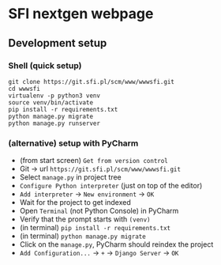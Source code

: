 # SFI nextgen webpage

## Development setup
### Shell (quick setup)
```shell script
git clone https://git.sfi.pl/scm/www/wwwsfi.git
cd wwwsfi
virtualenv -p python3 venv
source venv/bin/activate
pip install -r requirements.txt
python manage.py migrate
python manage.py runserver
```
### (alternative) setup with PyCharm
* (from start screen) `Get from version control`
* Git -> url `https://git.sfi.pl/scm/www/wwwsfi.git`
* Select `manage.py` in project tree
* `Configure Python interpreter` (just on top of the editor)
* `Add interpreter` -> `New environment` -> `OK`
* Wait for the project to get indexed
* Open `Terminal` (not Python Console) in PyCharm
* Verify that the prompt starts with `(venv)`
* (in terminal) `pip install -r requirements.txt`
* (in terminal) `python manage.py migrate`
* Click on the `manage.py`, PyCharm should reindex the project
* `Add Configuration...` -> `+` -> `Django Server` -> `OK`



